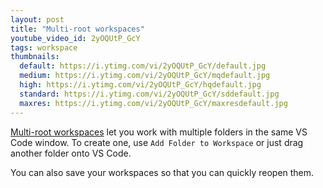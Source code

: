 ```yaml
---
layout: post
title: "Multi-root workspaces"
youtube_video_id: 2yOQUtP_GcY
tags: workspace
thumbnails:
  default: https://i.ytimg.com/vi/2yOQUtP_GcY/default.jpg
  medium: https://i.ytimg.com/vi/2yOQUtP_GcY/mqdefault.jpg
  high: https://i.ytimg.com/vi/2yOQUtP_GcY/hqdefault.jpg
  standard: https://i.ytimg.com/vi/2yOQUtP_GcY/sddefault.jpg
  maxres: https://i.ytimg.com/vi/2yOQUtP_GcY/maxresdefault.jpg
---
```


[Multi-root workspaces](https://code.visualstudio.com/docs/editor/multi-root-workspaces) let you work with multiple folders in the same VS Code window. To create one, use `Add Folder to Workspace` or just drag another folder onto VS Code.

You can also save your workspaces so that you can quickly reopen them.